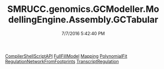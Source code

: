 ﻿---
title: SMRUCC.genomics.GCModeller.ModellingEngine.Assembly.GCTabular
date: 7/7/2016 5:42:40 PM
---

[CompilerShellScriptAPI](T-SMRUCC.genomics.GCModeller.ModellingEngine.Assembly.GCTabular.CompilerShellScriptAPI.html)
[FullFillModel](T-SMRUCC.genomics.GCModeller.ModellingEngine.Assembly.GCTabular.FullFillModel.html)
[Mapping](T-SMRUCC.genomics.GCModeller.ModellingEngine.Assembly.GCTabular.Mapping.html)
[PolynomialFit](T-SMRUCC.genomics.GCModeller.ModellingEngine.Assembly.GCTabular.PolynomialFit.html)
[RegulationNetworkFromFootprints](T-SMRUCC.genomics.GCModeller.ModellingEngine.Assembly.GCTabular.RegulationNetworkFromFootprints.html)
[TranscriptRegulation](T-SMRUCC.genomics.GCModeller.ModellingEngine.Assembly.GCTabular.TranscriptRegulation.html)
